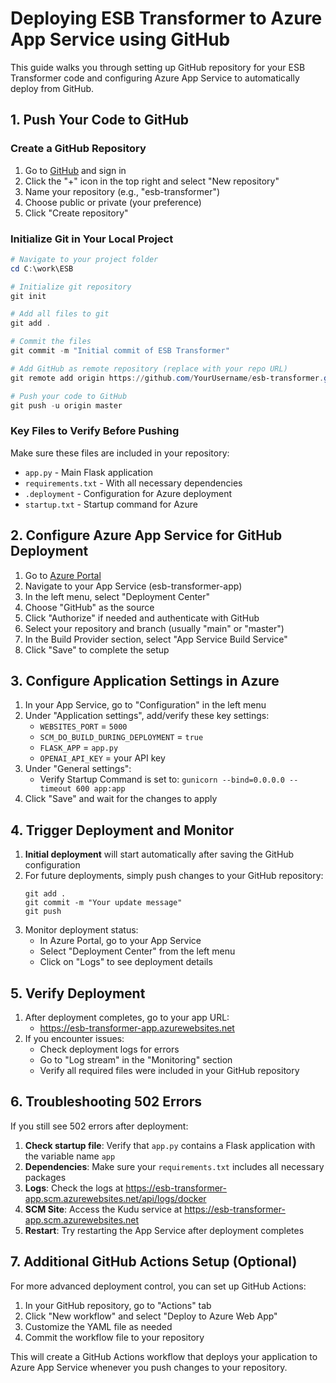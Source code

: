 # Deploying ESB Transformer to Azure App Service using GitHub

This guide walks you through setting up GitHub repository for your ESB Transformer code and configuring Azure App Service to automatically deploy from GitHub.

## 1. Push Your Code to GitHub

### Create a GitHub Repository
1. Go to [GitHub](https://github.com/) and sign in
2. Click the "+" icon in the top right and select "New repository"
3. Name your repository (e.g., "esb-transformer")
4. Choose public or private (your preference)
5. Click "Create repository"

### Initialize Git in Your Local Project
```powershell
# Navigate to your project folder
cd C:\work\ESB

# Initialize git repository
git init

# Add all files to git
git add .

# Commit the files
git commit -m "Initial commit of ESB Transformer"

# Add GitHub as remote repository (replace with your repo URL)
git remote add origin https://github.com/YourUsername/esb-transformer.git

# Push your code to GitHub
git push -u origin master
```

### Key Files to Verify Before Pushing

Make sure these files are included in your repository:
- `app.py` - Main Flask application
- `requirements.txt` - With all necessary dependencies
- `.deployment` - Configuration for Azure deployment
- `startup.txt` - Startup command for Azure

## 2. Configure Azure App Service for GitHub Deployment

1. Go to [Azure Portal](https://portal.azure.com/)
2. Navigate to your App Service (esb-transformer-app)
3. In the left menu, select "Deployment Center"
4. Choose "GitHub" as the source
5. Click "Authorize" if needed and authenticate with GitHub
6. Select your repository and branch (usually "main" or "master")
7. In the Build Provider section, select "App Service Build Service" 
8. Click "Save" to complete the setup

## 3. Configure Application Settings in Azure

1. In your App Service, go to "Configuration" in the left menu
2. Under "Application settings", add/verify these key settings:
   - `WEBSITES_PORT` = `5000`
   - `SCM_DO_BUILD_DURING_DEPLOYMENT` = `true`
   - `FLASK_APP` = `app.py`
   - `OPENAI_API_KEY` = your API key
3. Under "General settings":
   - Verify Startup Command is set to: `gunicorn --bind=0.0.0.0 --timeout 600 app:app`
4. Click "Save" and wait for the changes to apply

## 4. Trigger Deployment and Monitor

1. **Initial deployment** will start automatically after saving the GitHub configuration
2. For future deployments, simply push changes to your GitHub repository:
   ```
   git add .
   git commit -m "Your update message"
   git push
   ```
3. Monitor deployment status:
   - In Azure Portal, go to your App Service
   - Select "Deployment Center" from the left menu
   - Click on "Logs" to see deployment details

## 5. Verify Deployment

1. After deployment completes, go to your app URL:
   - https://esb-transformer-app.azurewebsites.net
2. If you encounter issues:
   - Check deployment logs for errors
   - Go to "Log stream" in the "Monitoring" section
   - Verify all required files were included in your GitHub repository

## 6. Troubleshooting 502 Errors

If you still see 502 errors after deployment:

1. **Check startup file**: Verify that `app.py` contains a Flask application with the variable name `app`
2. **Dependencies**: Make sure your `requirements.txt` includes all necessary packages
3. **Logs**: Check the logs at https://esb-transformer-app.scm.azurewebsites.net/api/logs/docker
4. **SCM Site**: Access the Kudu service at https://esb-transformer-app.scm.azurewebsites.net
5. **Restart**: Try restarting the App Service after deployment completes

## 7. Additional GitHub Actions Setup (Optional)

For more advanced deployment control, you can set up GitHub Actions:

1. In your GitHub repository, go to "Actions" tab
2. Click "New workflow" and select "Deploy to Azure Web App"
3. Customize the YAML file as needed
4. Commit the workflow file to your repository

This will create a GitHub Actions workflow that deploys your application to Azure App Service whenever you push changes to your repository. 